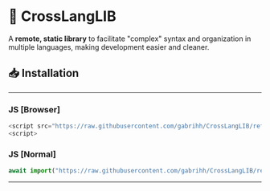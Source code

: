 # 🔧 CrossLangLIB

A **remote, static library** to facilitate "complex" syntax and organization in multiple languages, making development easier and cleaner.



## 📥 Installation

---
### JS [Browser]
```js
<script src="https://raw.githubusercontent.com/gabrihh/CrossLangLIB/refs/heads/main/lang/js.js"></script>
<script>
```
### JS [Normal]
```js
await import("https://raw.githubusercontent.com/gabrihh/CrossLangLIB/refs/heads/main/lang/js.js");
```
---


